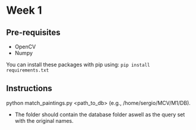 # Week 1

## Pre-requisites
- OpenCV
- Numpy

You can install these packages with pip using: 
`pip install requirements.txt`

## Instructions
python match\_paintings.py <path_to_db> (e.g., /home/sergio/MCV/M1/DB).
 - The folder should contain the database folder aswell as the query set with the original names.
